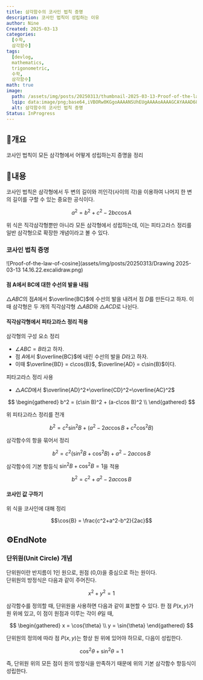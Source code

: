 ```yaml
---
title: 삼각함수의 코사인 법칙 증명
description: 코사인 법칙이 성립하는 이유
author: Nine
Created: 2025-03-13
categories:
  [수학,
  삼각함수]
tags:
  [devlog,
  mathematics,
  trigonometric,
  수학,
  삼각함수]
math: true
image:
  path: /assets/img/posts/20250313/thumbnail-2025-03-13-Proof-of-the-law-of-cosine.png
  lqip: data:image/png;base64,iVBORw0KGgoAAAANSUhEUgAAAAoAAAAGCAYAAAD68A/GAAAAAklEQVR4AewaftIAAABXSURBVI3BsQ5AMBRA0atKpJOR2Kz+/2+sEmlqsFCRvCeiq6TnFG6YlAyGTJZE+hEaB9cBZQUqoIpZZl6WpLt3WidIo9SV4TgjMV6sfCyJDxs+bPwxZHoAWmgby0K4boIAAAAASUVORK5CYII=
  alt: 삼각함수의 코사인 법칙 증명
Status: InProgress
---
```

## 📌개요

코사인 법칙이 모든 삼각형에서 어떻게 성립하는지 증명을 정리

## 📌내용

코사인 법칙은 삼각형에서 두 변의 길이와 끼인각(사이의 각)을 이용하여 나머지 한 변의 길이를 구할 수 있는 중요한 공식이다.

$$a^2=b^2+c^2−2bc\cos A$$

위 식은 직각삼각형뿐만 아니라 모든 삼각형에서 성립하는데, 이는 피타고라스 정리를 일반 삼각형으로 확장한 개념이라고 볼 수 있다.

### 코사인 법칙 증명

![Proof-of-the-law-of-cosine](assets/img/posts/20250313/Drawing 2025-03-13 14.16.22.excalidraw.png)

#### 점 A에서 BC에 대한 수선의 발을 내림

$\triangle ABC$의 점$A$에서 $\overline{BC}$에 수선의 발을 내려서 점 $D$를 만든다고 하자.
이때 삼각형은 두 개의 직각삼각형 $\triangle{ABD}$와 $\triangle{ACD}$로 나뉜다.

#### 직각삼각형에서 피타고라스 정리 적용

삼각형의 구성 요소 정리
-  $\angle{ABC} = B$라고 하자.
-  점 $A$에서 $\overline{BC}$에 내린 수선의 발을 $D$라고 하자.
-  이때 $\overline{BD} = c\cos{B}$, $\overline{AD} = c\sin{B}$이다.

피타고라스 정리 사용
- $\triangle{ACD}$에서 $\overline{AD}^2+\overline{CD}^2=\overline{AC}^2$

$$
\begin{gathered}
b^2 = (c\sin B)^2 + (a-c\cos B)^2 \\
\end{gathered}
$$

위 피타고라스 정리를 전개

$$b^2=c^2\sin^2{B} + (a^2-2ac\cos{B}+c^2\cos^2{B})$$

삼각함수의 항을 묶어서 정리

$$b^2=c^2(\sin^2{B}+\cos^2{B})+a^2-2ac\cos{B}$$

삼각함수의 기본 항등식 $\sin^2{B} + \cos^2{B} = 1$을 적용

$$b^2 = c^2+a^2-2ac\cos{B}$$

#### 코사인 값 구하기

위 식을 코사인에 대해 정리

$$\cos{B} = \frac{c^2+a^2-b^2}{2ac}$$

## ⚙️EndNote

### 단위원(Unit Circle) 개념

단위원이란 반지름이 1인 원으로, 원점 (0,0)을 중심으로 하는 원이다.  
단위원의 방정식은 다음과 같이 주어진다.

$$x^2+y^2=1$$

삼각함수를 정의할 때, 단위원을 사용하면 다음과 같이 표현할 수 있다.
한 점 $P(x,y)$가 원 위에 있고, 이 점이 원점과 이루는 각이 $\theta$일 때,

$$
\begin{gathered}
x = \cos{\theta} \\
y = \sin{\theta}
\end{gathered}
$$

단위원의 정의에 따라 점 $P(x,y)$는 항상 원 위에 있어야 하므로, 다음이 성립한다.

$$\cos^2{\theta} + \sin^2{\theta} = 1$$

즉, 단위원 위의 모든 점이 원의 방정식을 만족하기 때문에 위의 기본 삼각함수 항등식이 성립한다.
